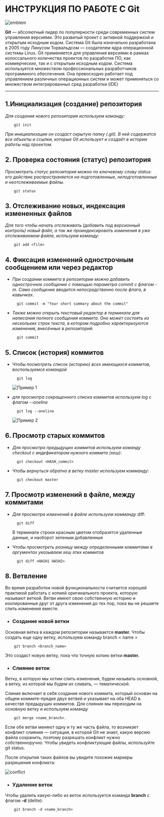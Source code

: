 # ИНСТРУКЦИЯ ПО РАБОТЕ С Git

![emblem](/images/68b2fce3467ae1624fdef3773340c1bc.jpg)

**Git** — абсолютный лидер по популярности среди современных систем управления версиями. Это развитый проект с активной поддержкой и открытым исходным кодом. Система Git была изначально разработана в 2005 году Линусом Торвальдсом — создателем ядра операционной системы Linux. Git применяется для управления версиями в рамках колоссального количества проектов по разработке ПО, как коммерческих, так и с открытым исходным кодом. Система используется множеством профессиональных разработчиков программного обеспечения. Она превосходно работает под управлением различных операционных систем и может применяться со множеством интегрированных сред разработки (IDE)

---

## 1.Инициализация (создание) репозитория

*Для создания нового репозитория используем команду:*

        git init

*При инициализации он создаст скрытую папку (.git). В ней содержатся все объекты и ссылки, которые Git использует и создаёт в истории работы над проектом.*

## 2. Проверка состояния (статус) репозитория

*Просмотреть статус репозитория можно по ключевому слову status: его действие распространяется на подготовленные, неподготовленные и неотслеживаемые файлы.*

        git status

## 3. Отслеживание новых, индексация измененных файлов

*Для того чтобы начать отслеживать (добавить под версионный контроль) новый файл, а так же проиндексировать изменения в  уже отслеживаемом файле, испльзуем команду:*

        git add <file>

## 4. Фиксация изменений однострочным сообщением или через редактор

* *При создании коммита в репозитории можно добавить однострочное сообщение с помощью параметра commit с флагом -m. Само сообщение вводится непосредственно после флага, в кавычках.*

        git commit -m "Your short summary about the commit"

* *Также можно открыть текстовый редактор в терминале для написания полного сообщения коммита. Оно может состоять из нескольких строк текста, в котором подробно характеризуются изменения, внесённые в репозиторий.*

        git commit

## 5. Список (история) коммитов

* *Чтобы посмотреть список (историю) всех имеющихся коммитов, воспользуемся командой*

        git log

    ![Пример 1](/home/andrey/1.png)

* *для просмотра сокращенного списка коммитов используем log с флагом --oneline*

        git log --oneline

     ![Пример 2](/home/andrey/2.png)

## 6. Просмотр старых коммитов

* *Для просмотра предыдущих коммитов используем команду checkout с индефикатором нужного коммита (хеш):*

        git checkout <HASH_commit>

* *Чтобы вернуться обратно в ветку master используем комманду:*

        git checkout master

## 7. Просмотр изменений в файле, между коммитами

* *Для просмотра изменений в файле используем комманду* diff:

        git diff

     В терминале строки красным цветом отобразятся удаленные данные, и наоборот зеленым добавленные

* *Чтобы просмотреть разницу между определенными коммитами в аргументах указываем хеш этих коммитов*

        git diff <HASH1 HASH2>

## 8. Ветвление

Во время разработки новой функциональности считается хорошей практикой работать с копией оригинального проекта, которую называют веткой. Ветви имеют свою собственную историю и изолированные друг от друга изменения до тех пор, пока вы не решаете слить изменения вместе.

* ### Создание новой ветки

Основная ветка в каждом репозитории называется **master.** Чтобы создать еще одну ветку, используем команду branch < name >

        git branch <branch_name>

Это создаст новую ветку, пока что точную копию ветки **master.**

* ### Слияние веток

Ветку, в которую мы хотим слить изменения, будем называть основной, а ветку, из которой мы будем их сливать, — тематической.

Слиние включает в себя создание нового коммита, который основан на общем коммите-предке двух ветвей и указывает на оба HEAD в качестве предыдущих коммитов. Для слияния мы переходим на основную ветку и используем команду

        git merge <name_branch>.

Если обе ветви меняют одну и ту же часть файла, то возникает конфликт слияния — ситуация, в которой Git не знает, какую версию файла сохранить, поэтому разрешать конфликт нужно собственноручно. Чтобы увидеть конфликтующие файлы, используйте git status.

После открытия таких файлов вы увидите похожие маркеры разрешения конфликта:

![conflict](/images/merge.jpg)

* ### Удаление веток

Чтобы удалить какую-либо из веток используется команда **branch** с флагом **-d** (delite):

        git branch -d <name_branch>
